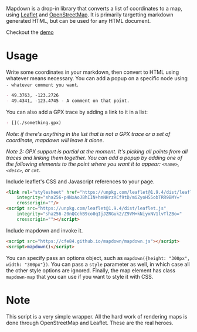 Mapdown is a drop-in library that converts a list of coordinates to a map, using [Leaflet](https://leafletjs.com) and [OpenStreetMap](https://www.openstreetmap.org). It is primarily targetting markdown generated HTML, but can be used for any HTML document.

Checkout the [demo](https://cfe84.github.io/mapdown/demo.html)

# Usage

Write some coordinates in your markdown, then convert to HTML using whatever means necessary. You can add a popup on a specific node using ` - whatever comment you want`.

```md
- 49.3763, -123.2726
- 49.4341, -123.4745 - A comment on that point.
```

You can also add a GPX trace by adding a link to it in a list:

```md
- [](./something.gpx)
```

_Note: if there's anything in the list that is not a GPX trace or a set of coordinate, mapdown will leave it alone_.

_Note 2: GPX support is partial at the moment. It's picking all points from all traces and linking them together. You can add a popup by adding one of the following elements to the point where you want it to appear: `<name>`, `<desc>`, or `cmt`._

Include leaflet's CSS and Javascript references to your page.

```html
<link rel="stylesheet" href="https://unpkg.com/leaflet@1.9.4/dist/leaflet.css"
    integrity="sha256-p4NxAoJBhIIN+hmNHrzRCf9tD/miZyoHS5obTRR9BMY="
    crossorigin=""/>
<script src="https://unpkg.com/leaflet@1.9.4/dist/leaflet.js"
    integrity="sha256-20nQCchB9co0qIjJZRGuk2/Z9VM+kNiyxNV1lvTlZBo="
    crossorigin=""></script>
```

Include mapdown and invoke it.

```html
<script src="https://cfe84.github.io/mapdown/mapdown.js"></script>
<script>mapdown()</script>
```

You can specify pass an options object, such as `mapdown({height: "300px", width: "300px"})`. You can pass a `style` parameter as well, in which case all the other style options are ignored. Finally, the map element has class `mapdown-map` that you can use if you want to style it with CSS.

# Note

This script is a very simple wrapper. All the hard work of rendering maps is done through OpenStreetMap and Leaflet. These are the real heroes.